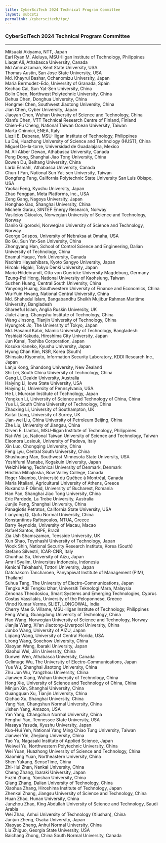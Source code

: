 ```yaml
---
title: CyberSciTech 2024 Technical Program Committee
layout: subcst2
permalink: /cyberscitech/tpc/
---
```


<h3>CyberSciTech 2024 Technical Program Committee</h3>
<hr/>
Mitsuaki Akiyama, NTT, Japan<br>
Earl Ryan M. Aleluya, MSU-Iligan Institute of Technology, Philippines<br>
Liaqat Ali, Athabasca University, Canada<br>
Md Amiruzzaman, Kent State University, USA<br>
Thomas Austin, San Jose State University, USA<br>
Md. Khayrul Bashar, Ochanomizu University, Japan<br>
Maria Bermudez-Edo, University of Granada, Spain<br>
Kechao Cai, Sun Yat-Sen University, China<br>
Bolin Chen, Northwest Polytechnic University, China<br>
Dehua Chen, Donghua University, China<br>
Hongmei Chen, Southwest Jiaotong University, China<br>
Jian Chen, Cyber University, Japan<br>
Jiaoyan Chen, Wuhan University of Science and Technology, China<br>
Xianfu Chen, VTT Technical Research Centre of Finland, Finland<br>
Chien-Fu Cheng, National Taiwan Ocean University, Taiwan<br>
Marta Chinnici, ENEA, Italy<br>
Liezil E. Daberao, MSU-Iligan Institute of Technology, Philippines<br>
Lu Dai, Huazhong University of Science and Technology (HUST), China<br>
Miguel De-la-torre, Universidad de Guadalajara, Mexico<br>
M. Ali Akber Dewan, Athabasca University, Canada<br>
Peng Dong, Shanghai Jiao Tong University, China<br>
Bowen Du, Beihang University, China<br>
Larbi Esmahi, Athabasca University, Canada<br>
Chun-I Fan, National Sun Yat-sen University, Taiwan<br>
Dongfeng Fang, California Polytechnic State University San Luis Obispo, USA<br>
Yaokai Feng, Kyushu University, Japan<br>
Zhao Fengpan, Meta Platforms,  Inc., USA<br>
Zeng Gang, Nagoya University, Japan<br>
Honghao Gao, Shanghai University, China<br>
Michele Garau, SINTEF Energy Research, Norway<br>
Vasileios Gkioulos, Norwegian University of Science and Technology, Norway<br>
Danilo Gligoroski, Norwegian University of Science and Technology, Norway<br>
George Grispos, University of Nebraksa at Omaha, USA<br>
Bo Gu, Sun Yat-Sen University, China<br>
Zhongyang Han, School of Control Science and Engineering,  Dalian University of Technology, China<br>
Enamul Haque, York University, Canada<br>
Naohiro Hayashibara, Kyoto Sangyo University, Japan<br>
Hiroaki Higaki, Tokyo Denki University, Japan<br>
Mario Hildebrandt, Otto von Guericke University Magdeburg, Germany<br>
Tzung-Pei Hong, National University of Kaohsiung, Taiwan<br>
Suzhen Huang, Central South University, China<br>
Yanyong Huang, Southwestern University of Finance and Economics, China<br>
Wu-Yuin Hwang, National Central University, China<br>
Md. Shahedul Islam, Bangabandhu Sheikh Mujibur Rahman Maritime University, Bangladesh<br>
Shareeful Islam, Anglia Ruskin University, UK<br>
Jiulei Jiang, Changshu Institute of Technology, China<br>
Wang Jinsong, Tianjin University of Technology, China<br>
Hyungrok Jo, The University of Tokyo, Japan<br>
Md. Hasanul Kabir, Islamic University of Technology, Bangladesh<br>
Yoshiaki Kakuda, Hiroshima City University, Japan<br>
Jun Kanai, Toshiba Corporation, Japan<br>
Kosuke Kaneko, Kyushu University, Japan<br>
Hyung Chan Kim, NSR, Korea (South)<br>
Shinsaku Kiyomoto, Information Security Laboratory,  KDDI Research Inc., Japan<br>
Lanju Kong, Shandong University, New Zealand<br>
Shi Lei, South China University of Technology, China<br>
Gang Li, Deakin University, Australia<br>
Haiying Li, Iowa State University, USA<br>
Haiying Li, University of Pennsylvania, USA<br>
He Li, Muroran Institute of Technology, Japan<br>
Yongkun Li, University of Science and Technology of China, China<br>
Yue Li, South China University of Technology, China<br>
Zhaoxing Li, University of Southampton, UK<br>
Kaitai Liang, University of Surrey, UK<br>
Jian-wei Liu, China University of Petroleum Beijing, China<br>
Zhe Liu, University of Jiangsu, China<br>
Orven E. Llantos, MSU-Iligan Institute of Technology, Philippines<br>
Nai-Wei Lo, National Taiwan University of Science and Technology, Taiwan<br>
Eleonora Losiouk, University of Padova, Italy<br>
Xin Luo, Chongqing University, China<br>
Feng Lyu, Central South University, China<br>
Shushuang Man, Southwest Minnesota State University, USA<br>
Yoshifumi Manabe, Kogakuin University, Japan<br>
Weizhi Meng, Technical University of Denmark, Denmark<br>
Hristina Mihajloska, Bow Valley College, Canada<br>
Roger Nkambo, Université du Québec à Montréal, Canada<br>
Maria Ntaliani, Agricultural University of Athens, Greece<br>
Ruxandra F Olimid, University of Bucharest, Romania<br>
Han Pan, Shanghai Jiao Tong University, China<br>
Eric Pardede, La Trobe University, Australia<br>
Junjie Peng, Shanghai University, China<br>
Panagiotis Petratos, California State University, USA<br>
Lianyong Qi, Qufu Normal University, China<br>
Konstantinos Raftopoulos, NTUA, Greece<br>
Barry Reynolds, University of Macau, Macao<br>
Rafael Santos, INPE, Brazil<br>
Zia Ush Shamszaman, Teesside University, UK<br>
Xun Shao, Toyohashi University of Technology, Japan<br>
Wook Shin, National Security Research Institute, Korea (South)<br>
Stefano Silvestri, ICAR-CNR, Italy<br>
Chunhua Su, University of Aizu, Japan<br>
Amril Syalim, Universitas Indonesia, Indonesia<br>
Kenichi Takahashi, Tottori University, Japan<br>
Datchakorn Tancharoen, Panyapiwat Institute of Management (PIM), Thailand<br>
Suhua Tang, The University of Electro-Communications, Japan<br>
Tengku Adil Tengku Izhar, Universiti Teknologi Mara, Malaysia<br>
Zenonas Theodosiou, Smart Systems and Emerging Technologies, Cyprus<br>
Costas Vassilakis, University of the Peloponnese, Greece<br>
Vinod Kumar Verma, SLIET,  LONGOWAL, India<br>
Cherry Mae G. Villame, MSU-Iligan Institute of Technology, Philippines<br>
Feng Wang, Guangdong University of Technology, China<br>
Hao Wang, Norwegian University of Science and Technology, Norway<br>
Jianjia Wang, Xi'an Jiaotong-Liverpool University, China<br>
Junbo Wang, University of AIZU, Japan<br>
Liqiang Wang, University of Central Florida, USA<br>
Lirong Wang, Soochow University, China<br>
Xiaoyan Wang, Ibaraki University, Japan<br>
Xiaohui Wei, Jilin University, China<br>
Dunwei Wen, Athabasca University, Canada<br>
Celimuge Wu, The University of Electro-Communications, Japan<br>
Yue Wu, Shanghai Jiaotong University, China<br>
Zhu Jun Wu, Yangzhou University, China<br>
Jianwen Xiang, Wuhan University of Technology, China<br>
Hong Xie, University of Science and Technology of China, China<br>
Minjun Xin, Shanghai University, China<br>
Guangquan Xu, Tianjin University, China<br>
Qichao Xu, Shanghai University, China<br>
Yang Yan, Changshun Normal University, China<br>
Jishen Yang, Amazon, USA<br>
Yan Yang, Changchun Normal University, China<br>
Fenghui Yao, Tennessee State University, USA<br>
Masaya Yasuda, Kyushu University, Japan<br>
Kuo-Hui Yeh, National Yang Ming Chiao Tung University, Taiwan<br>
Jianwei Yin, Zhejiang University, China<br>
Tao Yu, Nagasaki Institute of Applied Science, Japan<br>
Weiwei Yu, Northwestern Polytechnic University, China<br>
Wei Yuan, Huazhong University of Science and Technology, China<br>
Xiaoming Yuan, Northeastern University, China<br>
Shen Yukang, SenseTime, China<br>
Zhi-Hui Zhan, Nankai University, China<br>
Cheng Zhang, Ibaraki University, Japan<br>
Fuzhi Zhang, Yanshan University, China<br>
Qiang Zhang, Dalian University of Technology, China<br>
Xiaohua Zhang, Hiroshima Institute of Technology, Japan<br>
Zhenkai Zhang, Jiangsu University of Science and Technology, China<br>
Huan Zhao, Hunan University, China<br>
Junzhou Zhao, King Abdullah University of Science and Technology, Saudi Arabia<br>
Wei Zhao, Anhui University of Technology (Xiushan), China<br>
Junjun Zheng, Osaka University, Japan<br>
Xiaoyao Zheng, Anhui Normal University, China<br>
Liu Zhiguo, Georgia State University, USA<br>
Baichang Zhong, China South Normal University, Canada<br>
